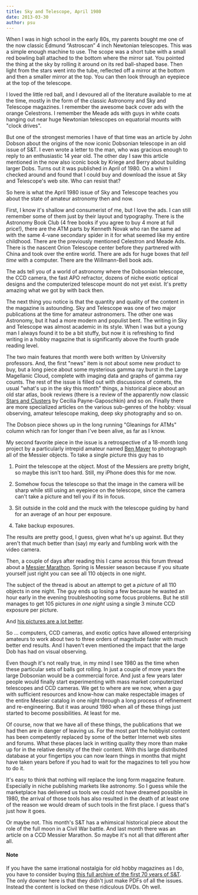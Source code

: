 ```yaml
---
title: Sky and Telescope, April 1980
date: 2013-03-30
author: psu
---
```


When I was in high school in the early 80s, my parents bought me one of the now classic Edmund “Astroscan” 4 inch Newtonian telescopes. This was a simple enough machine to use. The scope was a short tube with a small red bowling ball attached to the bottom where the mirror sat. You pointed the thing at the sky by rolling it around on its red ball-shaped base. Then light from the stars went into the tube, reflected off a mirror at the bottom and then a smaller mirror at the top. You can then look through an eyepiece at the top of the telescope.

I loved the little red ball, and I devoured all of the literature available to me at the time, mostly in the form of the classic Astronomy and Sky and Telescope magazines. I remember the awesome back cover ads with the orange Celestrons. I remember the Meade ads with guys in white coats hanging out near huge Newtonian telescopes on equatorial mounts with "clock drives". 

But one of the strongest memories I have of that time was an article by John Dobson about the origins of the now iconic Dobsonian telescope in an old issue of S&T. I even wrote a letter to the man, who was gracious enough to reply to an enthusiastic 14 year old. The other day I saw this article mentioned in the now also iconic book by Kriege and Berry about building larger Dobs. Turns out it was published in April of 1980. On a whim I checked around and found that I could buy and download the issue at Sky and Telescope's web site. Who can resist that?

So here is what the April 1980 issue of Sky and Telescope teaches you about the state of amateur astronomy then and now.

First, I know it's shallow and consumerist of me, but I love the ads. I can still remember some of them just by their layout and typography. There is the Astronomy Book Club (4 free books if you agree to buy 4 more at full price!), there are the ATM parts by Kenneth Novak who ran the same ad with the same 4-vane secondary spider in it for what seemed like my entire childhood.  There are the previously mentioned Celestron and Meade Ads. There is the nascent Orion Telescope center before they partnered with China and took over the entire world. There are ads for huge boxes that <em>tell time</em> with a computer. There are the Willmann-Bell book ads. 

The ads tell you of a world of astronomy where the Dobsonian telescope, the CCD camera, the fast APO refractor, dozens of niche exotic optical designs and the computerized telescope mount do not yet exist. It's pretty amazing what we got by with back then.

The next thing you notice is that the quantity and quality of the content in the magazine is astounding. Sky and Telescope was one of two major publications at the time for amateur astronomers. The other one was Astronomy, but it had a more modern and populist bent. The writing in Sky and Telescope was almost academic in its style. When I was but a young man I always found it to be a bit stuffy, but now it is refreshing to find writing in a hobby magazine that is significantly above the fourth grade reading level. 

The two main features that month were both written by University professors. And, the first "news" item is not about some new product to buy, but a long piece about some mysterious gamma ray burst in the Large Magellanic Cloud, complete with imaging data and graphs of gamma ray counts. The rest of the issue is filled out with discussions of comets, the usual "what's up in the sky this month" things, a historical piece about an old star atlas, book reviews (there is a review of the apparently now classic <a href="http://www.amazon.com/Stars-Clusters-Harvard-books-astronomy/dp/0674834402/">Stars and Clusters</a> by Cecilia Payne-Gaposchkin) and so on. Finally there are more specialized articles on the various sub-genres of the hobby: visual observing, amateur telescope making, deep sky photography and so on.

The Dobson piece shows up in the long running "Gleanings for ATMs" column which ran for longer than I've been alive, as far as I know.

My second favorite piece in the issue is a retrospective of a 18-month long project by a particularly intrepid amateur named <a href="http://articles.latimes.com/2000/jan/01/local/me-49716">Ben Mayer</a> to photograph all of the Messier objects. To take a single picture this guy has to

1. Point the telescope at the object. Most of the Messiers are pretty bright, so maybe this isn't too hard. Still, my iPhone does this for me now.

2. Somehow focus the telescope so that the image in the camera will be sharp while still using an eyepiece on the telescope, since the camera can't take a picture and tell you if its in focus.

3. Sit outside in the cold and the muck with the telescope guiding by hand for an average of an hour per exposure.

4. Take backup exposures.

The results are pretty good, I guess, given what he's up against. But they aren't that much better than (say) my early and fumbling work with the video camera.

Then, a couple of days after reading this I came across this forum thread about a <a href="http://www.cloudynights.com/ubbthreads/showflat.php/Cat/0/Number/5740096/page/1/view/collapsed/sb/5/o/all/fpart/1">Messier Marathon</a>. Spring is Messier season because if you situate yourself just right you can see all 110 objects in one night.

The subject of the thread is about an attempt to get a <em>picture</em> of all 110 objects in one night. The guy ends up losing a few because he wasted an hour early in the evening troubleshooting some focus problems. But he still manages to get 105 pictures <em>in one night</em> using a single 3 minute CCD exposure per picture.

And <a href="http://gallery.cuttinedgeobservatory.com/v/2013+Messier+Marathon.jpg.html?g2_imageViewsIndex=3">his pictures are a lot better</a>.

So … computers, CCD cameras, and exotic optics have allowed enterprising amateurs to work about two to three orders of magnitude faster with much better end results. And I haven't even mentioned the impact that the large Dob has had on visual observing.

Even though it's not really true, in my mind I see 1980 as the time when these particular sets of balls got rolling. In just a couple of more years the large Dobsonian would be a commercial force. And just a few years later people would finally start experimenting with mass market computerized telescopes and CCD cameras. We get to where are we now, when a guy with sufficient resources and know-how can make respectable images of the entire Messier catalog in one night through a long process of refinement and re-engineering. But it was around 1980 when all of these things just started to become possibilities. At least for me.

Of course, now that we have all of these things, the publications that we had then are in danger of leaving us. For the most part the hobbyist content has been competently replaced by some of the better Internet web sites and forums. What these places lack in writing quality they more than make up for in the relative density of the their content. With this large distributed database at your fingertips you can now learn things in months that might have taken years before if you had to wait for the magazines to tell you how to do it.

It's easy to think that nothing will replace the long form magazine feature. Especially in niche publishing markets like astronomy. So I guess while the marketplace has delivered us tools we could not have dreamed possible in 1980, the arrival of those tools has also resulted in the death of at least one of the reason we would dream of such tools in the first place. I guess that's just how it goes.

Or maybe not. This month's S&T has a whimsical historical piece about the role of the full moon in a Civil War battle. And last month there was an article on a CCD Messier Marathon. So maybe it's not all that different after all.

<h4>
Note</h4>

If you have the same irrational nostalgia for old hobby magazines as I do, you have to consider buying <a href="http://www.skyandtelescope.com/news/80282957.html">this full archive of the first 70 years of S&T</a>. The only downer here is that they didn't just make PDFs of all the issues. Instead the content is locked on these ridiculous DVDs. Oh well.
